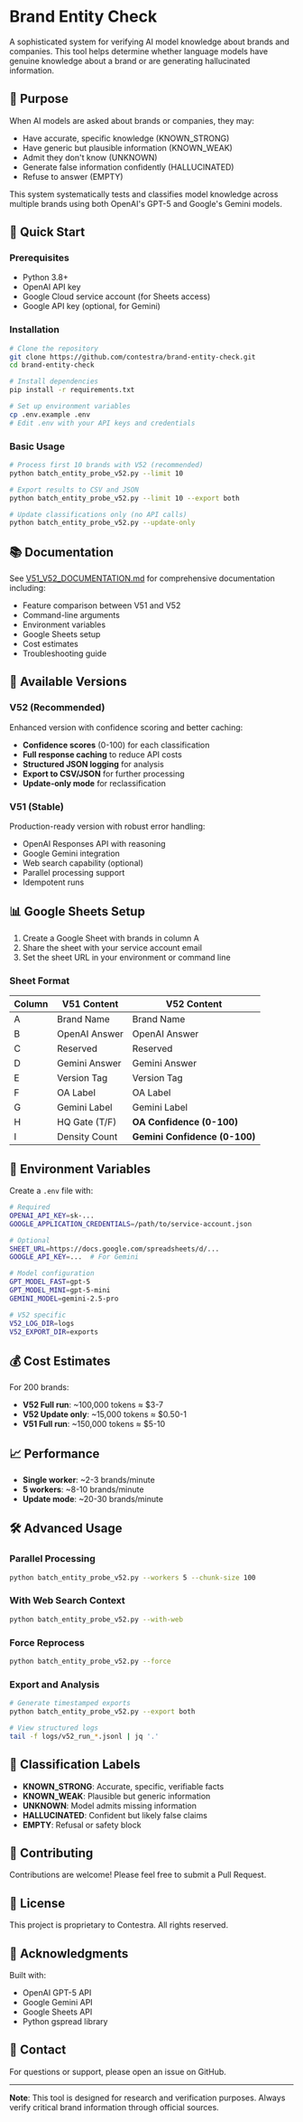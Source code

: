 # Brand Entity Check

A sophisticated system for verifying AI model knowledge about brands and companies. This tool helps determine whether language models have genuine knowledge about a brand or are generating hallucinated information.

## 🎯 Purpose

When AI models are asked about brands or companies, they may:
- Have accurate, specific knowledge (KNOWN_STRONG)
- Have generic but plausible information (KNOWN_WEAK)  
- Admit they don't know (UNKNOWN)
- Generate false information confidently (HALLUCINATED)
- Refuse to answer (EMPTY)

This system systematically tests and classifies model knowledge across multiple brands using both OpenAI's GPT-5 and Google's Gemini models.

## 🚀 Quick Start

### Prerequisites

- Python 3.8+
- OpenAI API key
- Google Cloud service account (for Sheets access)
- Google API key (optional, for Gemini)

### Installation

```bash
# Clone the repository
git clone https://github.com/contestra/brand-entity-check.git
cd brand-entity-check

# Install dependencies
pip install -r requirements.txt

# Set up environment variables
cp .env.example .env
# Edit .env with your API keys and credentials
```

### Basic Usage

```bash
# Process first 10 brands with V52 (recommended)
python batch_entity_probe_v52.py --limit 10

# Export results to CSV and JSON
python batch_entity_probe_v52.py --limit 10 --export both

# Update classifications only (no API calls)
python batch_entity_probe_v52.py --update-only
```

## 📚 Documentation

See [V51_V52_DOCUMENTATION.md](V51_V52_DOCUMENTATION.md) for comprehensive documentation including:
- Feature comparison between V51 and V52
- Command-line arguments
- Environment variables
- Google Sheets setup
- Cost estimates
- Troubleshooting guide

## 🔧 Available Versions

### V52 (Recommended)
Enhanced version with confidence scoring and better caching:
- **Confidence scores** (0-100) for each classification
- **Full response caching** to reduce API costs
- **Structured JSON logging** for analysis
- **Export to CSV/JSON** for further processing
- **Update-only mode** for reclassification

### V51 (Stable)
Production-ready version with robust error handling:
- OpenAI Responses API with reasoning
- Google Gemini integration
- Web search capability (optional)
- Parallel processing support
- Idempotent runs

## 📊 Google Sheets Setup

1. Create a Google Sheet with brands in column A
2. Share the sheet with your service account email
3. Set the sheet URL in your environment or command line

### Sheet Format

| Column | V51 Content | V52 Content |
|--------|-------------|-------------|
| A | Brand Name | Brand Name |
| B | OpenAI Answer | OpenAI Answer |
| C | Reserved | Reserved |
| D | Gemini Answer | Gemini Answer |
| E | Version Tag | Version Tag |
| F | OA Label | OA Label |
| G | Gemini Label | Gemini Label |
| H | HQ Gate (T/F) | **OA Confidence (0-100)** |
| I | Density Count | **Gemini Confidence (0-100)** |

## 🔑 Environment Variables

Create a `.env` file with:

```bash
# Required
OPENAI_API_KEY=sk-...
GOOGLE_APPLICATION_CREDENTIALS=/path/to/service-account.json

# Optional
SHEET_URL=https://docs.google.com/spreadsheets/d/...
GOOGLE_API_KEY=...  # For Gemini

# Model configuration
GPT_MODEL_FAST=gpt-5
GPT_MODEL_MINI=gpt-5-mini
GEMINI_MODEL=gemini-2.5-pro

# V52 specific
V52_LOG_DIR=logs
V52_EXPORT_DIR=exports
```

## 💰 Cost Estimates

For 200 brands:
- **V52 Full run**: ~100,000 tokens ≈ $3-7
- **V52 Update only**: ~15,000 tokens ≈ $0.50-1
- **V51 Full run**: ~150,000 tokens ≈ $5-10

## 📈 Performance

- **Single worker**: ~2-3 brands/minute
- **5 workers**: ~8-10 brands/minute  
- **Update mode**: ~20-30 brands/minute

## 🛠️ Advanced Usage

### Parallel Processing
```bash
python batch_entity_probe_v52.py --workers 5 --chunk-size 100
```

### With Web Search Context
```bash
python batch_entity_probe_v52.py --with-web
```

### Force Reprocess
```bash
python batch_entity_probe_v52.py --force
```

### Export and Analysis
```bash
# Generate timestamped exports
python batch_entity_probe_v52.py --export both

# View structured logs
tail -f logs/v52_run_*.jsonl | jq '.'
```

## 📝 Classification Labels

- **KNOWN_STRONG**: Accurate, specific, verifiable facts
- **KNOWN_WEAK**: Plausible but generic information
- **UNKNOWN**: Model admits missing information
- **HALLUCINATED**: Confident but likely false claims
- **EMPTY**: Refusal or safety block

## 🤝 Contributing

Contributions are welcome! Please feel free to submit a Pull Request.

## 📄 License

This project is proprietary to Contestra. All rights reserved.

## 🙏 Acknowledgments

Built with:
- OpenAI GPT-5 API
- Google Gemini API
- Google Sheets API
- Python gspread library

## 📧 Contact

For questions or support, please open an issue on GitHub.

---

**Note**: This tool is designed for research and verification purposes. Always verify critical brand information through official sources.
